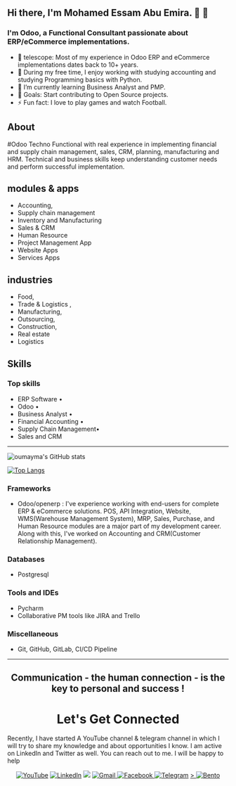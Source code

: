 ## Hi there, I'm Mohamed Essam Abu Emira. 👋 👋
### I'm Odoo, a Functional Consultant passionate about ERP/eCommerce implementations.

- 🔭 telescope: Most of my experience in Odoo ERP and eCommerce implementations dates back to 10+ years.
- 👀 During my free time, I enjoy working with studying accounting and studying Programming basics with Python.
- 🌱 I’m currently learning Business Analyst and PMP.
- 💞️ Goals: Start contributing to Open Source projects.
- ⚡  Fun fact: I love to play games and watch Football.


## About
#Odoo Techno Functional with real experience in implementing financial and  supply chain management, sales, CRM, planning, manufacturing and HRM. Technical and business skills keep understanding customer needs and perform successful implementation.

## modules & apps  
- Accounting, 
- Supply chain management
-  Inventory and Manufacturing
- Sales & CRM
- Human Resource
- Project Management App
- Website Apps
- Services Apps


## industries 
- Food, 
- Trade & Logistics , 
- Manufacturing, 
- Outsourcing, 
- Construction, 
- Real estate
- Logistics

## Skills
### Top skills
- ERP Software •
- Odoo • 
- Business Analyst • 
- Financial Accounting •
- Supply Chain Management•
- Sales and CRM


---


![oumayma's GitHub stats](https://github-readme-stats.vercel.app/api?username=mohamedabuemira&show_icons=true&count_private=true)

[linkedin]: https://www.linkedin.com/in/mohamedabuemira

[![Top Langs](https://github-readme-stats.vercel.app/api/top-langs/?username=mohamedabuemira&layout=compact&langs_count=8)](https://github.com/mohamedabuemira/github-readme-stats)





### Frameworks
- Odoo/openerp : I've experience working with end-users for complete ERP & eCommerce solutions. 
POS, API Integration, Website, WMS(Warehouse Management System), MRP, Sales, Purchase, and Human Resource modules are a major part of my development career. Along with this, I've worked on Accounting and CRM(Customer Relationship Management).


### Databases
- Postgresql


### Tools and IDEs
- Pycharm
- Collaborative PM tools like JIRA and Trello

### Miscellaneous
- Git, GitHub, GitLab, CI/CD Pipeline



<hr>
<h2 align="center">Communication - the human connection - is the key to personal and success !</h2>

<h1 align="center">Let's Get Connected</h1>

Recently, I have started A YouTube channel & telegram channel in which I will try to share my knowledge and about opportunities I know. I am active on LinkedIn and Twitter as well. You can reach out to me. I will be happy to help</p>

<div align="center">
<a  href="https://www.youtube.com/channel/UCRbHttqDCt28Uv7-e18YEjQ" target="_blank"><img alt="YouTube" src="https://img.shields.io/badge/Youtube-%23FF0000.svg?style=for-the-badge&logo=YouTube&logoColor=white" /></a>
<a  href="https://www.linkedin.com/in/abuemira/" target="_blank"><img alt="LinkedIn" src="https://img.shields.io/badge/linkedin%20-%230077B5.svg?&style=for-the-badge&logo=linkedin&logoColor=white" /></a>
<a href="https://twitter.com/MohamedAbuemira" target="_blank"><img src="https://img.shields.io/badge/twitter-%2300acee.svg?&style=for-the-badge&logo=twitter&logoColor=white&alt=twitter" /></a>
<a href="mailto:mohamed.abuemira@gmail.com"><img  alt="Gmail" src="https://img.shields.io/badge/Gmail-D14836?style=for-the-badge&logo=gmail&logoColor=white" />
<a href="https://www.facebook.com/mohamed.abuemira/" target="_blank"><img alt="Facebook" src="https://img.shields.io/badge/Facebook%20-%231877F2.svg?&style=for-the-badge&logo=Facebook&logoColor=white" />
<a  href="https://t.me/mohamedabuemira"><img alt=" Telegram" src="https://img.shields.io/badge/Telegram-2CA5E0?style=for-the-badge&logo=telegram&logoColor=white"></a>
<a  href="https://bento.me/abuemira"  target="_blank"> > <img alt="Bento" /> </a>
</div>


<!---
mohamedabuemira/abuemira is a ✨ special ✨ repository because its `README.md` (this file) appears on your GitHub profile.
You can click the Preview link to take a look at your changes.
--->

